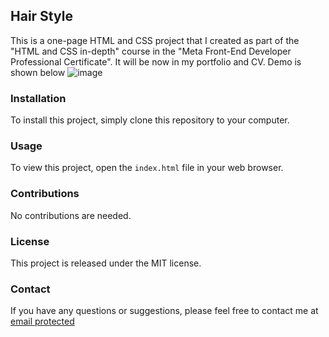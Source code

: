 ## Hair Style

This is a one-page HTML and CSS project that I created as part of the "HTML and CSS in-depth" course in the "Meta Front-End Developer Professional Certificate". It will be now in my portfolio and CV. Demo is shown below
![image](https://github.com/theAbdikhaliq/hair-day/assets/133207725/0d352129-6201-4677-a041-16352bf2103e)


### Installation

To install this project, simply clone this repository to your computer.

### Usage

To view this project, open the `index.html` file in your web browser.

### Contributions

No contributions are needed.

### License

This project is released under the MIT license.

### Contact

If you have any questions or suggestions, please feel free to contact me at [email protected](mailto:abdikhaliq.developer@gmail.com)
